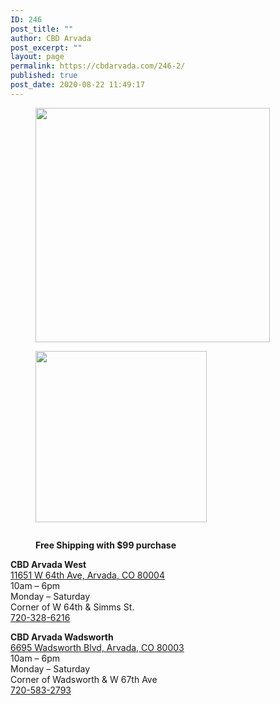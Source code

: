 ```yaml
---
ID: 246
post_title: ""
author: CBD Arvada
post_excerpt: ""
layout: page
permalink: https://cbdarvada.com/246-2/
published: true
post_date: 2020-08-22 11:49:17
---
```

<!-- wp:columns -->
<div class="wp-block-columns"><!-- wp:column {"width":66.66} -->
<div class="wp-block-column" style="flex-basis:66.66%"><!-- wp:image {"align":"center","id":194,"width":375,"height":375,"sizeSlug":"large","className":"is-style-rounded"} -->
<div class="wp-block-image is-style-rounded"><figure class="aligncenter size-large is-resized"><img src="https://cbdarvada.com/wp-content/uploads/2020/07/Arvada.SHaman-1.jpg" alt="" class="wp-image-194" width="375" height="375"/></figure></div>
<!-- /wp:image -->

<!-- wp:image {"align":"center","id":258,"width":274,"height":274,"sizeSlug":"large","className":"is-style-rounded"} -->
<div class="wp-block-image is-style-rounded"><figure class="aligncenter size-large is-resized"><img src="https://cbdarvada.com/wp-content/uploads/2020/08/open-business.jpg" alt="" class="wp-image-258" width="274" height="274"/></figure></div>
<!-- /wp:image --></div>
<!-- /wp:column -->

<!-- wp:column {"width":33.33} -->
<div class="wp-block-column" style="flex-basis:33.33%"><!-- wp:image {"align":"center","id":100,"sizeSlug":"large"} -->
<div class="wp-block-image"><figure class="aligncenter size-large"><a href="https://cbdamericanshaman.com/arvada"><img src="https://cbdarvada.com/wp-content/uploads/2020/03/hemp-authority320x320.png" alt="" class="wp-image-100"/></a></figure></div>
<!-- /wp:image -->

<!-- wp:image {"align":"center","id":255,"sizeSlug":"large"} -->
<div class="wp-block-image"><figure class="aligncenter size-large"><a href="https://cbdamericanshaman.com/arvada"><img src="https://cbdarvada.com/wp-content/uploads/2020/08/shop-online.png" alt="" class="wp-image-255"/></a><figcaption><strong>Free Shipping with $99 purchase</strong></figcaption></figure></div>
<!-- /wp:image --></div>
<!-- /wp:column --></div>
<!-- /wp:columns -->

<!-- wp:columns -->
<div class="wp-block-columns"><!-- wp:column -->
<div class="wp-block-column"><!-- wp:paragraph {"align":"left"} -->
<p class="has-text-align-left"><strong>CBD Arvada West</strong><br><a href="https://g.page/arvada-american-shaman-cbd?share">11651 W 64th Ave, Arvada, CO 80004</a><br>10am – 6pm<br>Monday – Saturday<br>Corner of W 64th &amp; Simms St.<br><a href="tel: 7203286216">720-328-6216</a></p>
<!-- /wp:paragraph --></div>
<!-- /wp:column -->

<!-- wp:column -->
<div class="wp-block-column"><!-- wp:paragraph -->
<p><strong>CBD Arvada Wadsworth</strong><br><a href="https://g.page/cbdarvadashaman?share">6695 Wadsworth Blvd, Arvada, CO 80003</a><br>10am – 6pm<br>Monday – Saturday<br>Corner of Wadsworth &amp; W 67th Ave<br><a href="tel: 7205832793">720-583-2793</a></p>
<!-- /wp:paragraph --></div>
<!-- /wp:column --></div>
<!-- /wp:columns -->